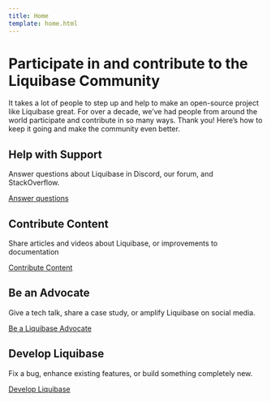 ```yaml
---
title: Home
template: home.html
---
```


# Participate in and contribute to the Liquibase Community

It takes a lot of people to step up and help to make an open-source project like Liquibase great. 
For over a decade, we’ve had people from around the world participate and contribute in so many ways. Thank you! Here’s how to keep it going and make the community even better.

## Help with Support

Answer questions about Liquibase in Discord, our forum, and StackOverflow.

[Answer questions](answers/index.md)

## Contribute Content

Share articles and videos about Liquibase, or improvements to documentation

[Contribute Content](content/index.md)

## Be an Advocate

Give a tech talk, share a case study, or amplify Liquibase on social media.

[Be a Liquibase Advocate](advocate/index.md)

## Develop Liquibase

Fix a bug, enhance existing features, or build something completely new.

[Develop Liquibase](code/index.md)


